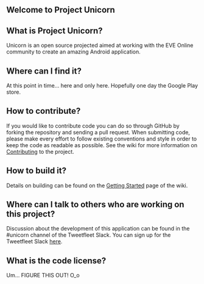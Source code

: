 Welcome to Project Unicorn
--------------------------

## What is Project Unicorn?
Unicorn is an open source projected aimed at working with the EVE Online community
to create an amazing Android application.

## Where can I find it?
At this point in time... here and only here. Hopefully one day the Google Play store.

## How to contribute?
If you would like to contribute code you can do so through GitHub by forking the repository and sending a pull request. When submitting code, please make every effort to follow existing conventions and style in order to keep the code as readable as possible. See the wiki for more information on [Contributing](https://github.com/ccpgames/unicorn/wiki/Contributing) to the project.

## How to build it?
Details on building can be found on the [Getting Started](https://github.com/ccpgames/unicorn/wiki/Getting-Started) page of the wiki.

## Where can I talk to others who are working on this project?
Discussion about the development of this application can be found in the #unicorn
channel of the Tweetfleet Slack. You can sign up for the Tweetfleet
Slack [here](http://aideronrobotics.com/tweetfleet).

## What is the code license?
Um... FIGURE THIS OUT! O_o
